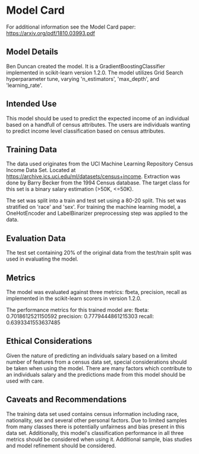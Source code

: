 # Model Card

For additional information see the Model Card paper: https://arxiv.org/pdf/1810.03993.pdf

## Model Details
Ben Duncan created the model. It is a GradientBoostingClassifier implemented in scikit-learn version 1.2.0. The model utilizes Grid Search hyperparameter tune, varying 'n_estimators', 'max_depth', and 'learning_rate'.

## Intended Use
This model should be used to predict the expected income of an individual based on a handfull of census attributes. The users are individuals wanting to predict income level classification based on census attributes.

## Training Data
The data used originates from the UCI Machine Learning Repository Census Income Data Set. Located at https://archive.ics.uci.edu/ml/datasets/census+income. Extraction was done by Barry Becker from the 1994 Census database. The target class for this set is a binary salary estimation (>50K, <=50K). 

The set was split into a train and test set using a 80-20 split. This set was stratified on 'race' and 'sex'. For training the machine learning model, a OneHotEncoder and LabelBinarizer preprocessing step was applied to the data.

## Evaluation Data
The test set containing 20% of the original data from the test/train split was used in evaluating the model.

## Metrics
The model was evaluated against three metrics: fbeta, precision, recall as implemented in the scikit-learn scorers in version 1.2.0.

The performance metrics for this trained model are:
fbeta: 0.7018612521150592
precision: 0.7779444861215303
recall: 0.6393341553637485

## Ethical Considerations
Given the nature of predicting an individuals salary based on a limited number of features from a census data set, special considerations should be taken when using the model. There are many factors which contribute to an individuals salary and the predictions made from this model should be used with care.

## Caveats and Recommendations
The training data set used contains census information including race, nationality, sex and several other personal factors. Due to limited samples from many classes there is potentially unfairness and bias present in this data set. Additionally, this model's classification performance in all three metrics should be considered when using it. Additional sample, bias studies and model refinement should be considered.